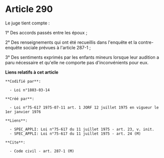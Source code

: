 # Article 290

Le juge tient compte :

1° Des accords passés entre les époux ;

2° Des renseignements qui ont été recueillis dans l'enquête et la contre-enquête sociale prévues à l'article 287-1 ;

3° Des sentiments exprimés par les enfants mineurs lorsque leur audition a paru nécessaire et qu'elle ne comporte pas
d'inconvénients pour eux.

**Liens relatifs à cet article**

	**Codifié par**:

	  - Loi n°1803-03-14

	**Créé par**:

	  - Loi n°75-617 1975-07-11 art. 1 JORF 12 juillet 1975 en vigueur le 1er janvier 1976

	**Liens**:

	  - SPEC_APPLI: Loi n°75-617 du 11 juillet 1975 - art. 23, v. init.
	  - SPEC_APPLI: Loi n°75-617 du 11 juillet 1975 - art. 24 (M)

	**Cite**:

	  - Code civil - art. 287-1 (M)
